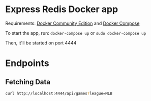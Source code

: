 # Express Redis Docker app

Requirements: [Docker Community Edition](https://www.docker.com/community-edition) and [Docker Compose](https://docs.docker.com/compose/install/)

To start the app, run: `docker-compose up` or `sudo docker-compose up`

Then, it'll be started on port 4444

# Endpoints

## Fetching Data

```sh
curl http://localhost:4444/api/games?league=MLB
```